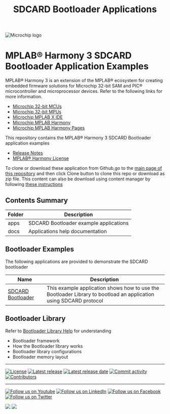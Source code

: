 ﻿---
title: SDCARD Bootloader Applications
has_children: true
has_toc: false
nav_order: 1
---

![Microchip logo](https://raw.githubusercontent.com/wiki/Microchip-MPLAB-Harmony/Microchip-MPLAB-Harmony.github.io/images/microchip_logo.png)

# MPLAB® Harmony 3 SDCARD Bootloader Application Examples

MPLAB® Harmony 3 is an extension of the MPLAB® ecosystem for creating
embedded firmware solutions for Microchip 32-bit SAM and PIC® microcontroller
and microprocessor devices. Refer to the following links for more information.

- [Microchip 32-bit MCUs](https://www.microchip.com/design-centers/32-bit)
- [Microchip 32-bit MPUs](https://www.microchip.com/design-centers/32-bit-mpus)
- [Microchip MPLAB X IDE](https://www.microchip.com/mplab/mplab-x-ide)
- [Microchip MPLAB Harmony](https://www.microchip.com/mplab/mplab-harmony)
- [Microchip MPLAB Harmony Pages](https://microchip-mplab-harmony.github.io/)

This repository contains the MPLAB® Harmony 3 SDCARD Bootloader application examples

- [Release Notes](release_notes.md)
- [MPLAB® Harmony License](mplab_harmony_license.md)

To clone or download these application from Github,go to the [main page of this repository](https://github.com/Microchip-MPLAB-Harmony/bootloader_apps_sdcard) and then click Clone button to clone this repo or download as zip file. This content can also be download using content manager by following [these instructions](https://github.com/Microchip-MPLAB-Harmony/contentmanager/wiki)

## Contents Summary

| Folder     | Description                             |
| ---        | ---                                     |
| apps       | SDCARD Bootloader example applications    |
| docs       | Applications help documentation         |


## Bootloader Examples

The following applications are provided to demonstrate the SDCARD bootloader

| Name                                                 | Description                                                                    |
| ---------                                            | -----------                                                                    |
| [SDCARD Bootloader](apps/sdcard_bootloader/readme.md) | This example application shows how to use the Bootloader Library to bootload an application using SDCARD protocol |


## Bootloader Library

Refer to [Bootloader Library Help](https://microchip-mplab-harmony.github.io/bootloader) for understanding
- Bootloader framework
- How the Bootloader library works
- Bootloader library configurations
- Bootloader memory layout

____

[![License](https://img.shields.io/badge/license-Harmony%20license-orange.svg)](https://github.com/Microchip-MPLAB-Harmony/bootloader_apps_sdcard/blob/master/mplab_harmony_license.md)
[![Latest release](https://img.shields.io/github/release/Microchip-MPLAB-Harmony/bootloader_apps_sdcard.svg)](https://github.com/Microchip-MPLAB-Harmony/bootloader_apps_sdcard/releases/latest)
[![Latest release date](https://img.shields.io/github/release-date/Microchip-MPLAB-Harmony/bootloader_apps_sdcard.svg)](https://github.com/Microchip-MPLAB-Harmony/bootloader_apps_sdcard/releases/latest)
[![Commit activity](https://img.shields.io/github/commit-activity/y/Microchip-MPLAB-Harmony/bootloader_apps_sdcard.svg)](https://github.com/Microchip-MPLAB-Harmony/bootloader_apps_sdcard/graphs/commit-activity)
[![Contributors](https://img.shields.io/github/contributors-anon/Microchip-MPLAB-Harmony/bootloader_apps_sdcard.svg)]()

____

[![Follow us on Youtube](https://img.shields.io/badge/Youtube-Follow%20us%20on%20Youtube-red.svg)](https://www.youtube.com/user/MicrochipTechnology)
[![Follow us on LinkedIn](https://img.shields.io/badge/LinkedIn-Follow%20us%20on%20LinkedIn-blue.svg)](https://www.linkedin.com/company/microchip-technology)
[![Follow us on Facebook](https://img.shields.io/badge/Facebook-Follow%20us%20on%20Facebook-blue.svg)](https://www.facebook.com/microchiptechnology/)
[![Follow us on Twitter](https://img.shields.io/twitter/follow/MicrochipTech.svg?style=social)](https://twitter.com/MicrochipTech)

[![](https://img.shields.io/github/stars/Microchip-MPLAB-Harmony/bootloader_apps_sdcard.svg?style=social)]()
[![](https://img.shields.io/github/watchers/Microchip-MPLAB-Harmony/bootloader_apps_sdcard.svg?style=social)]()


